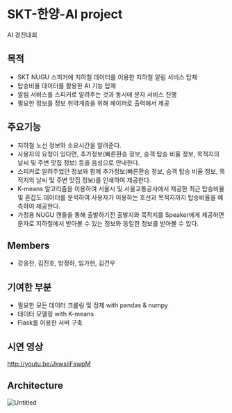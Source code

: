 # SKT-한양-AI project
AI 경진대회

## 목적
  + SKT NUGU 스피커에 지하철 데이터를 이용한 지하철 알림 서비스 탑재
  + 탑승비율 데이터를 활용한 AI 기능 탑재
  + 알림 서비스를 스피커로 알려주는 것과 동시에 문자 서비스 진행
  + 필요한 정보를 정보 취약계층을 위해 페이퍼로 출력해서 제공

## 주요기능
  + 지하철 노선 정보와 소요시간을 알려준다.
  + 사용자의 요청이 있다면, 추가정보(빠른환승 정보, 승객 탑승 비율 정보, 목적지의 날씨 및 주변 맛집 정보) 등을 음성으로 안내한다.
  + 스피커로 알려주었던 정보와 함께 추가정보(빠른환승 정보, 승객 탑승 비율 정보, 목적지의 날씨 및 주변 맛집 정보)를 인쇄하여 제공한다.
  + K-means 알고리즘을 이용하여 서울시 및 서울교통공사에서 제공한 최근 탑승비율 및 혼잡도 데이터를 분석하여 사용자가 이용하는 호선과 목적지까지 탑승비율을 예측하여 제공한다.
  + 가정용 NUGU 캔들을 통해 출발하기전 출발지와 목적지를 Speaker에게 제공하면 문자로 지하철에서 받아볼 수 있는 정보와 동일한 정보를 받아볼 수 있다.

## Members
  + 강응찬, 김진호, 방정하, 임가현, 김건우

## 기여한 부분
  + 필요한 모든 데이터 크롤링 및 정제 with pandas & numpy
  + 데이터 모델링 with K-means
  + Flask를 이용한 서버 구축
## 시연 영상
 http://youtu.be/JkwsliFswpM
## Architecture
![Untitled](https://user-images.githubusercontent.com/83147205/166494222-93752224-acad-4e05-bbaf-8efc2ab3d542.png)
